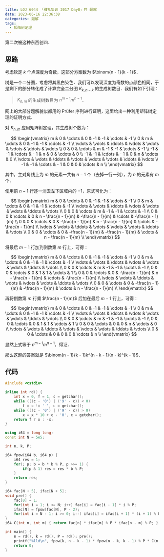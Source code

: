 ```yaml
---
title: LOJ 6044 「雅礼集训 2017 Day8」共 题解
date: 2023-06-16 22:36:38
categories: 题解
tags:
  - 矩阵树定理
---
```


第二次被这种东西创四．

<!-- more -->

## 思路

考虑钦定 $k$ 个点深度为奇数，这部分方案数为 $\binom{n - 1}{k - 1}$．

树是一个二分图，考虑将其黑白染色．我们可以发现深度为奇数的点颜色相同，于是剩下的部分转化成了计算完全二分图 $K_{k, n - k}$ 的生成树数目．我们有如下引理：

> $K_{n, m}$ 的生成树数目为 $n^{m - 1}m^{n - 1}$．

网上的大部分题解貌似都用的 Prüfer 序列进行证明，这里给出一种利用矩阵树定理的证明方式．

对 $K_{n, m}$ 应用矩阵树定理，其生成树个数为：

$$
\begin{vmatrix}
  m & 0 & \cdots & 0 & -1 & -1 & \cdots & -1 \\
  0 & m & \cdots & 0 & -1 & -1 & \cdots & -1 \\
  \vdots & \vdots & \ddots & \vdots & \vdots & \vdots & \ddots & \vdots \\
  0 & 0 & \cdots & m & -1 & -1 & \cdots & -1 \\
  -1 & -1 & \cdots & - 1 & n & 0 & \cdots & 0 \\
  -1 & -1 & \cdots & - 1 & 0 & n & \cdots & 0 \\
  \vdots & \vdots & \ddots & \vdots & \vdots & \vdots & \ddots & \vdots \\
  -1 & -1 & \cdots & - 1 & 0 & 0 & \cdots & n \\
\end{vmatrix}
$$

其中，主对角线上为 $m$ 的元素一共有 $n - 1$ 个（去掉一行一列），为 $n$ 的元素有 $m$ 个．

使用前 $n - 1$ 行逐一消去左下区域内的 $-1$，原式可化为：

$$
\begin{vmatrix}
  m & 0 & \cdots & 0 & -1 & -1 & \cdots & -1 \\
  0 & m & \cdots & 0 & -1 & -1 & \cdots & -1 \\
  \vdots & \vdots & \ddots & \vdots & \vdots & \vdots & \ddots & \vdots \\
  0 & 0 & \cdots & m & -1 & -1 & \cdots & -1 \\
  0 & 0 & \cdots & 0 & n - \frac{n - 1}{m} & -\frac{n - 1}{m} & \cdots & -\frac{n - 1}{m} \\
  0 & 0 & \cdots & 0 & -\frac{n - 1}{m} & n - \frac{n - 1}{m} & \cdots & -\frac{n - 1}{m} \\
  \vdots & \vdots & \ddots & \vdots & \vdots & \vdots & \ddots & \vdots \\
  0 & 0 & \cdots & 0 & -\frac{n - 1}{m} & -\frac{n - 1}{m} & \cdots & n - \frac{n - 1}{m} \\
\end{vmatrix}
$$

将最后 $m - 1$ 行加到倒数第 $m$ 行上，可得：

$$
\begin{vmatrix}
  m & 0 & \cdots & 0 & -1 & -1 & \cdots & -1 \\
  0 & m & \cdots & 0 & -1 & -1 & \cdots & -1 \\
  \vdots & \vdots & \ddots & \vdots & \vdots & \vdots & \ddots & \vdots \\
  0 & 0 & \cdots & m & -1 & -1 & \cdots & -1 \\
  0 & 0 & \cdots & 0 & 1 & 1 & \cdots & 1 \\
  0 & 0 & \cdots & 0 & -\frac{n - 1}{m} & n - \frac{n - 1}{m} & \cdots & -\frac{n - 1}{m} \\
  \vdots & \vdots & \ddots & \vdots & \vdots & \vdots & \ddots & \vdots \\
  0 & 0 & \cdots & 0 & -\frac{n - 1}{m} & -\frac{n - 1}{m} & \cdots & n - \frac{n - 1}{m} \\
\end{vmatrix}
$$

再将倒数第 $m$ 行乘 $\frac{n - 1}{m}$ 后加在最后 $m - 1$ 行上，可得：

$$
\begin{vmatrix}
  m & 0 & \cdots & 0 & -1 & -1 & \cdots & -1 \\
  0 & m & \cdots & 0 & -1 & -1 & \cdots & -1 \\
  \vdots & \vdots & \ddots & \vdots & \vdots & \vdots & \ddots & \vdots \\
  0 & 0 & \cdots & m & -1 & -1 & \cdots & -1 \\
  0 & 0 & \cdots & 0 & 1 & 1 & \cdots & 1 \\
  0 & 0 & \cdots & 0 & 0 & n & \cdots & 0 \\
  \vdots & \vdots & \ddots & \vdots & \vdots & \vdots & \ddots & \vdots \\
  0 & 0 & \cdots & 0 & 0 & 0 & \cdots & n \\
\end{vmatrix}
$$

显然上式等于 $n^{m - 1}m^{n - 1}$，得证．

那么这题的答案就是 $\binom{n - 1}{k - 1}k^{n - k - 1}(n - k)^{k - 1}$．

## 代码

```cpp
#include <cstdio>

inline int rd() {
	int x = 0, f = 1, c = getchar();
	while (((c - '0') | ('9' - c)) < 0)
		f = c != '-', c = getchar();
	while (((c - '0') | ('9' - c)) > 0)
		x = x * 10 + c - '0', c = getchar();
	return f ? x : -x;
}

using i64 = long long;
const int N = 5e5;

int n, k, P;

i64 fpow(i64 b, i64 p) {
	i64 res = 1;
	for(; p; b = b * b % P, p >>= 1) {
		if(p & 1) res = res * b % P;
	}
	return res;
}

i64 fac[N + 5], ifac[N + 5];
void pre() {
	fac[0] = 1;
	for(int i = 1; i <= N; i++) fac[i] = fac[i - 1] * i % P;
	ifac[N] = fpow(fac[N], P - 2);
	for(int i = N - 1; i >= 0; i--) ifac[i] = ifac[i + 1] * (i + 1) % P;
}
i64 C(int n, int m) { return fac[n] * ifac[m] % P * ifac[n - m] % P; }

int main() {
	n = rd(), k = rd(), P = rd(); pre();
	printf("%lld\n", fpow(k, n - k - 1) * fpow(n - k, k - 1) % P * C(n - 1, k - 1) % P);
	return 0;
}
```
